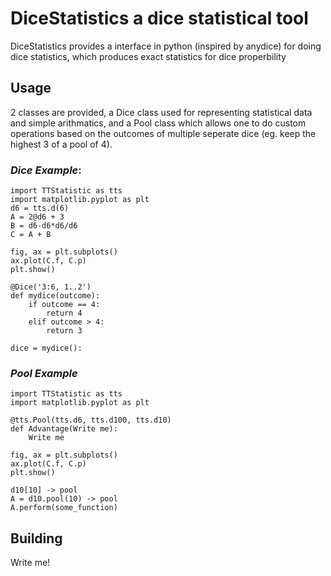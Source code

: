 # DiceStatistics a dice statistical tool
DiceStatistics provides a interface in python (inspired by anydice) for doing dice statistics, which produces exact statistics for dice properbility
## Usage
2 classes are provided, a Dice class used for representing statistical data and simple arithmatics, and a Pool class which allows one to do custom operations based on the outcomes of multiple seperate dice (eg. keep the highest 3 of a pool of 4).  
### *Dice Example*:

```
import TTStatistic as tts
import matplotlib.pyplot as plt
d6 = tts.d(6)
A = 2@d6 + 3
B = d6-d6*d6/d6
C = A + B

fig, ax = plt.subplots()
ax.plot(C.f, C.p)
plt.show()
```
```
@Dice('3:6, 1..2')
def mydice(outcome):
	if outcome == 4:
		return 4
	elif outcome > 4:
		return 3

dice = mydice():
```

### *Pool Example*
```
import TTStatistic as tts
import matplotlib.pyplot as plt

@tts.Pool(tts.d6, tts.d100, tts.d10)
def Advantage(Write me):
	Write me

fig, ax = plt.subplots()
ax.plot(C.f, C.p)
plt.show()
```

```
d10[10] -> pool
A = d10.pool(10) -> pool
A.perform(some_function)
```
## Building
Write me!